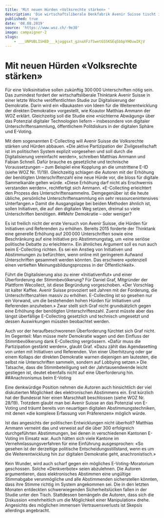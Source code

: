 ```yaml
---
title: 'Mit neuen Hürden «Volksrechte stärken» '
description: 'Die wirtschaftsliberale Denkfabrik Avenir Suisse tischt in einer neuen Studie zur digitalen Demokratie alte Ideen im neuen Kleid auf.'
published: true
date: '08.08.2019'
source: 'https://www.woz.ch/-9e30'
image: campaigner-2
slugs:
    - ___UNPUBLISHED___kjoggsxt_gznaXFzfSwetGSSKSEqSbbpYHOuwIKjV
---
```


# Mit neuen Hürden «Volksrechte stärken» 
Für eine Volksinitiative sollen zukünftig 300 000 Unterschriften nötig sein. Das zumindest fordert der wirtschaftsliberale Thinktank Avenir Suisse in einer letzte Woche veröffentlichten Studie zur Digitalisierung der Demokratie. Darin wird ein «Baukasten von Ideen für die Weiterentwicklung der direkten Demokratie» vorgestellt, wie Koautor Matthias Ammann der WOZ erklärt. Gleichzeitig soll die Studie eine «nüchterne Abwägung» über das Potenzial digitaler Technologien liefern – insbesondere von digitaler Unterschriftensammlung, öffentlichem Politdiskurs in der digitalen Sphäre und E-Voting.

Mit dem sogenannten E-Collecting will Avenir Suisse die Volksrechte stärken und Hürden abbauen. «Die aktive Partizipation der Zivilgesellschaft ist im politischen System explizit vorgesehen und soll durch die Digitalisierung vereinfacht werden», schreiben Matthias Ammann und Fabian Schnell. Dafür brauche es gesetzliche und technische Voraussetzungen – zum Beispiel eine Kopplung an die umstrittene E-ID (siehe WOZ Nr. 11/19). Gleichzeitig schlagen die Autoren mit der Erhöhung der benötigten Unterschriftenzahl eine neue Hürde vor, die bloss für digitale Sammelkanäle gelten würde. «Diese Erhöhung darf nicht als Erschwernis verstanden werden», rechtfertigt sich Ammann. «E-Collecting erleichtert den Prozess des Unterschriftensammelns. Demgegenüber ist die heute übliche, persönliche Unterschriftensammlung ein sehr ressourcenintensives Unterfangen.» Damit die Ausgangslage bei beiden Methoden ähnlich ist, sollen Initiativen, die auf den digitalen Weg setzen, dreimal so viele Unterschriften benötigen.
##Mehr Demokratie – oder weniger?

Es ist freilich nicht der erste Versuch von Avenir Suisse, die Hürden für Initiativen und Referenden zu erhöhen. Bereits 2015 forderte der Thinktank eine generelle Erhöhung auf 200 000 Unterschriften sowie eine Beschränkung auf eine Initiative pro Abstimmungstag, um «eine seriöse politische Debatte zu erleichtern». Ein ähnliches Argument soll es nun auch beim E-Collecting richten. Es sei ein Anstieg von Initiativen und Abstimmungen zu befürchten, wenn online mit geringerem Aufwand Unterschriften gesammelt werden könnten. Das erschwere «potenziell einen vertieften Meinungsbildungsprozess in der Öffentlichkeit».

Führt die Digitalisierung also zu einer «Initiativenflut» und einer Überforderung der Stimmbevölkerung? Für Daniel Graf, Mitgründer der Plattform Wecollect, ist diese Begründung vorgeschoben. «Der Vorschlag ist kalter Kaffee. Avenir Suisse provoziert seit Jahren mit der Forderung, die Unterschriftenzahlen massiv zu erhöhen. E-Collecting ist so gesehen nur ein Vorwand, um die bestehenden hohen Hürden für Initiativen und Referenden anzuheben.» Zwar stellt sich Graf nicht grundsätzlich gegen eine Erhöhung der benötigten Unterschriftenzahl. Zuerst müsste aber das längst überfällige E-Collecting gesetzlich und technisch umgesetzt und dessen Auswirkungen müssten beobachtet werden.

Auch vor der heraufbeschworenen Überforderung fürchtet sich Graf nicht. Im Gegenteil: Man müsse mehr Demokratie wagen und den Einfluss der Stimmbevölkerung dank E-Collecting vergrössern. «Dafür muss die Partizipation gestärkt werden», glaubt Graf. «Dazu zählt das Agendasetting von unten mit Initiativen und Referenden. Von einer Überhitzung oder gar einem Kollaps der direkten Demokratie warnen diejenigen am lautesten, die selbst nie Unterschriften sammeln, sondern auf Lobbying setzen.» Die Tatsache, dass die Stimmbeteiligung seit der Jahrtausendwende leicht gestiegen ist, deutet ebenfalls nicht auf eine Überforderung hin.
##Anachronismus beim E-Voting

Eine denkwürdige Position nehmen die Autoren auch hinsichtlich der viel diskutierten Möglichkeit des elektronischen Abstimmens ein. Erst kürzlich hat der Bundesrat hier einen Marschhalt beschlossen (siehe WOZ Nr. 28/19). Trotzdem glaubt man bei Avenir Suisse an das Potenzial von E-Voting und träumt bereits von neuartigen digitalen Abstimmungstechniken, mit denen «die komplexe Erfassung von Präferenzen» möglich würde.

Ist das angesichts der politischen Entwicklungen nicht überholt? Matthias Ammann verneint das und verweist auf die über 300 erfolgreich durchgeführten Abstimmungen, bei denen in verschiedenen Kantonen E-Voting im Einsatz war. Auch hätten sich viele Kantone im Vernehmlassungsverfahren für eine Einführung ausgesprochen: «So gesehen ist der derzeitige politische Entscheidungsstillstand, wenn es um die Weiterentwicklung hin zur digitalen Demokratie geht, anachronistisch.»

Kein Wunder, wird auch scharf gegen ein mögliches E-Voting-Moratorium geschossen. Solche «Denkverbote» seien abzulehnen. Die Autoren argumentieren, dass elektronisches Abstimmen eine ungültige Stimmabgabe verunmögliche und alle Abstimmenden sicherstellen könnten, dass ihre Stimme richtig im System angekommen sei. Die in den letzten Monaten entdeckten schwerwiegenden Sicherheitslücken fallen in der Studie unter den Tisch. Stattdessen bemängeln die Autoren, dass sich die Diskussion «mehrheitlich um die Möglichkeit einer Manipulation» drehe. Angesichts des möglichen immensen Vertrauensverlusts ist Skepsis allerdings angebracht.